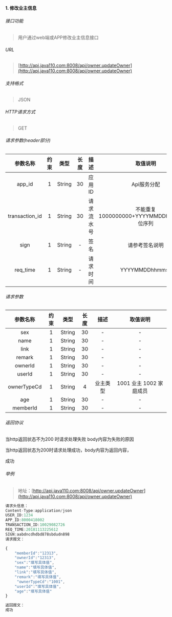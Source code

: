 

**1\. 修改业主信息**
###### 接口功能
> 用户通过web端或APP修改业主信息接口

###### URL
> [http://api.java110.com:8008/api/owner.updateOwner](http://api.java110.com:8008/api/owner.updateOwner)

###### 支持格式
> JSON

###### HTTP请求方式
> GET

###### 请求参数(header部分)
|参数名称|约束|类型|长度|描述|取值说明|
| :-: | :-: | :-: | :-: | :-: | :-:|
|app_id|1|String|30|应用ID|Api服务分配                      |
|transaction_id|1|String|30|请求流水号|不能重复 1000000000+YYYYMMDDhhmmss+6位序列 |
|sign|1|String|-|签名|请参考签名说明|
|req_time|1|String|-|请求时间|YYYYMMDDhhmmss|

###### 请求参数
|参数名称|约束|类型|长度|描述|取值说明|
| :-: | :-: | :-: | :-: | :-: | :-: |
|sex|1|String|30|-|-|
|name|1|String|30|-|-|
|link|1|String|30|-|-|
|remark|1|String|30|-|-|
|ownerId|1|String|30|-|-|
|userId|1|String|30|-|-|
|ownerTypeCd|1|String|4|业主类型|1001 业主 1002 家庭成员|
|age|1|String|30|-|-|
|memberId|1|String|30|-|-|

###### 返回协议

当http返回状态不为200 时请求处理失败 body内容为失败的原因

当http返回状态为200时请求处理成功，body内容为返回内容，

成功


###### 举例
> 地址：[http://api.java110.com:8008/api/owner.updateOwner](http://api.java110.com:8008/api/owner.updateOwner)

``` javascript
请求头信息：
Content-Type:application/json
USER_ID:1234
APP_ID:8000418002
TRANSACTION_ID:10029082726
REQ_TIME:20181113225612
SIGN:aabdncdhdbd878sbdudn898
请求报文：

{
    "memberId":"12313",
    "ownerId":"12313",
    "sex":"填写具体值",
    "name":"填写具体值",
    "link":"填写具体值",
    "remark":"填写具体值",
     "ownerTypeCd":"1001",
    "userId":"填写具体值",
    "age":"填写具体值"
}

返回报文：
成功

```
